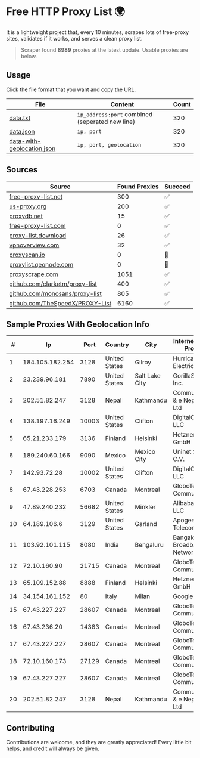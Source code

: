 
# Free HTTP Proxy List 🌍

It is a lightweight project that, every 10 minutes, scrapes lots of free-proxy sites, validates if it works, and serves a clean proxy list.


> Scraper found **8989** proxies at the latest update. Usable proxies are below.

## Usage

Click the file format that you want and copy the URL.


|File|Content|Count|
|----|-------|-----|
|[data.txt](https://raw.githubusercontent.com/themiralay/Proxy-List-World/master/data.txt)|`ip_address:port` combined (seperated new line)|320|
|[data.json](https://raw.githubusercontent.com/themiralay/Proxy-List-World/master/data.json)|`ip, port`|320|
|[data-with-geolocation.json](https://raw.githubusercontent.com/themiralay/Proxy-List-World/master/data-with-geolocation.json)|`ip, port, geolocation`|320|

## Sources

|Source|Found Proxies|Succeed|
|------|-------------|-------|
|[free-proxy-list.net](https://free-proxy-list.net)|300|✅|
|[us-proxy.org](https://www.us-proxy.org)|200|✅|
|[proxydb.net](http://proxydb.net)|15|✅|
|[free-proxy-list.com](https://free-proxy-list.com/?page=&port=&type%5B%5D=http&type%5B%5D=https&up_time=0&search=Search)|0|✅|
|[proxy-list.download](https://www.proxy-list.download/HTTP)|26|✅|
|[vpnoverview.com](https://vpnoverview.com/privacy/anonymous-browsing/free-proxy-servers)|32|✅|
|[proxyscan.io](https://www.proxyscan.io)|0|🚫|
|[proxylist.geonode.com](https://proxylist.geonode.com/api/proxy-list?limit=300&page=1&sort_by=lastChecked&sort_type=desc&protocols=http,https)|0|🚫|
|[proxyscrape.com](https://api.proxyscrape.com/v2/?request=displayproxies&protocol=http&timeout=10000&country=all&ssl=all&anonymity=all)|1051|✅|
|[github.com/clarketm/proxy-list](https://raw.githubusercontent.com/clarketm/proxy-list/master/proxy-list-raw.txt)|400|✅|
|[github.com/monosans/proxy-list](https://raw.githubusercontent.com/monosans/proxy-list/main/proxies/http.txt)|805|✅|
|[github.com/TheSpeedX/PROXY-List](https://raw.githubusercontent.com/TheSpeedX/PROXY-List/master/http.txt)|6160|✅|


## Sample Proxies With Geolocation Info

|#|Ip|Port|Country|City|Internet Service Provider|
|-|--|----|-------|----|-------------------------|
|1|184.105.182.254|3128|United States|Gilroy|Hurricane Electric LLC|
|2|23.239.96.181|7890|United States|Salt Lake City|GorillaServers, Inc.|
|3|202.51.82.247|3128|Nepal|Kathmandu|Communication & e Nepal Pvt. Ltd|
|4|138.197.16.249|10003|United States|Clifton|DigitalOcean, LLC|
|5|65.21.233.179|3136|Finland|Helsinki|Hetzner Online GmbH|
|6|189.240.60.166|9090|Mexico|Mexico City|Uninet S.A. de C.V.|
|7|142.93.72.28|10002|United States|Clifton|DigitalOcean, LLC|
|8|67.43.228.253|6703|Canada|Montreal|GloboTech Communications|
|9|47.89.240.232|56682|United States|Minkler|Alibaba.com LLC|
|10|64.189.106.6|3129|United States|Garland|Apogee Telecom Inc.|
|11|103.92.101.115|8080|India|Bengaluru|Bangalore Broadband Network Pvt Ltd|
|12|72.10.160.90|21715|Canada|Montreal|GloboTech Communications|
|13|65.109.152.88|8888|Finland|Helsinki|Hetzner Online GmbH|
|14|34.154.161.152|80|Italy|Milan|Google LLC|
|15|67.43.227.227|28607|Canada|Montreal|GloboTech Communications|
|16|67.43.236.20|14383|Canada|Montreal|GloboTech Communications|
|17|67.43.227.227|28607|Canada|Montreal|GloboTech Communications|
|18|72.10.160.173|27129|Canada|Montreal|GloboTech Communications|
|19|67.43.227.227|28607|Canada|Montreal|GloboTech Communications|
|20|202.51.82.247|3128|Nepal|Kathmandu|Communication & e Nepal Pvt. Ltd|



## Contributing

Contributions are welcome, and they are greatly appreciated! Every
little bit helps, and credit will always be given.

